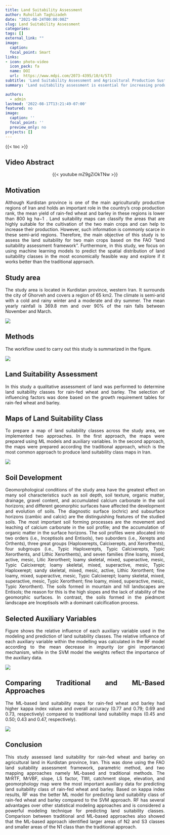 ```yaml
---
title: Land Suitability Assessment
author: Ruhollah Taghizadeh
date: "2021-08-24T00:00:00Z"
slug: Land Suitability Assessment
categories: 
tags: []
external_link: ""
image:
  caption: 
  focal_point: Smart
links:
- icon: photo-video
  icon_pack: fa
  name: DOI
  url:  https://www.mdpi.com/2073-4395/10/4/573
subtitle: 'Land Suitability Assessment and Agricultural Production Sustainability Using Machine Learning Models'
summary: 'Land suitability assessment is essential for increasing production and planning a sustainable agricultural system, but such information is commonly scarce in the semi-arid regions of Iran. Therefore, our aim is to assess land suitability for two main crops (i.e., rain-fed wheat and barley) based on the Food and Agriculture Organization (FAO) “land suitability assessment framework” for agricultural land in Kurdistan province, Iran.'

authors: 
  - admin
lastmod: '2022-08-17T13:21:49-07:00'
featured: no
image:
  caption: ''
  focal_point: ''
  preview_only: no
projects: []
---
```

{{< toc >}} 

## Video Abstract
<center>

{{< youtube mZ9gZiOkTNw >}}

</center>

## Motivation
<style>
body {
text-align: justify}
</style>
Although Kurdistan province is one of the main agriculturally productive regions of Iran and holds an important role in the country’s crop production rank, the mean yield of rain-fed wheat and barley in these regions is lower than 800 kg ha−1 . Land suitability maps can classify the areas that are highly suitable for the cultivation of the two main crops and can help to increase their production. However, such information is commonly scarce in these semi-arid regions. Therefore, the main objective of this study is to assess the land suitability for two main crops based on the FAO “land suitability assessment framework”. Furthermore, in this study, we focus on using machine learning models to predict the spatial distribution of land suitability classes in the most economically feasible way and explore if it works better than the traditional approach.

## Study area

The study area is located in Kurdistan province, western Iran. It surrounds the city of Ghorveh and covers a region of 65 km2. The climate is semi-arid with a cold and rainy winter and a moderate and dry summer. The mean yearly rainfall is 369.8 mm and over 90% of the rain falls between November and March.

![](fig1.png)

## Methods

The workflow used to carry out this study is summarized in the figure. 

![](fig2.png)

## Land Suitability Assessment

In this study a qualitative assessment of land was performed to determine land suitability classes for rain-fed wheat and barley. The selection of influencing factors was done based on the growth requirement tables for rain-fed wheat and barley.

## Maps of Land Suitability Class

To prepare a map of land suitability classes across the study area, we implemented two approaches. In the first approach, the maps were prepared using ML models and auxiliary variables. In the second approach, the maps were prepared according the traditional approach, which is the most common approach to produce land suitability class maps in Iran.

![](fig3.png)

## Soil Development

Geomorphological conditions of the study area have the greatest effect on many soil characteristics such as soil depth, soil texture, organic matter, drainage, gravel content, and accumulated calcium carbonate in the soil horizons; and different geomorphic surfaces have affected the development and evolution of soils. The diagnostic surface (ochric) and subsurface horizons (cambic and calcic) are the distinguishing features of the studied soils. The most important soil forming processes are the movement and leaching of calcium carbonate in the soil profile; and the accumulation of organic matter in the surface horizons. The soil profiles were allocated into two orders (i.e., Inceptisols and Entisols), two suborders (i.e., Xerepts and Orthents), three great groups (Haploxerepts, Calcixerepts, and Xerorthents), four subgroups (i.e., Typic Haploxerepts, Typic Calcixerepts, Typic Xerorthents, and Lithic Xerorthents), and seven families (fine loamy, mixed, active, mesic, Litic Xerorthent; loamy skeletal, mixed, superactive, mesic, Typic Calcixerept; loamy skeletal, mixed, superactive, mesic, Typic Haploxerept; sandy skeletal, mixed, mesic, active, Lithic Xerorthent; fine loamy, mixed, superactive, mesic, Typic Calcixerept; loamy skeletal, mixed, superactive, mesic, Typic Xerorthent; fine loamy, mixed, superactive, mesic, Typic Xerorthent). The soils formed in mountain and hill landscapes are Entisols; the reason for this is the high slopes and the lack of stability of the geomorphic surfaces. In contrast, the soils formed in the piedmont landscape are Inceptisols with a dominant calcification process.

## Selected Auxiliary Variables

Figure shows the relative influence of each auxiliary variable used in the modeling and prediction of land suitability classes. The relative influence of each auxiliary variable within the modelling was calculated in the RF model according to the mean decrease in impurity (or gini importance) mechanism, while in the SVM model the weights reflect the importance of the auxiliary data. 

![](fig4.png)

## Comparing Traditional and ML-Based Approaches

The ML-based land suitability maps for rain-fed wheat and barley had higher kappa index values and overall accuracy (0.77 and 0.79; 0.69 and 0.73, respectively) compared to traditional land suitability maps (0.45 and 0.50; 0.43 and 0.47, respectively).

![](fig5.png)

## Conclusion

This study assessed land suitability for rain-fed wheat and barley on agricultural land in Kurdistan province, Iran. This was done using the FAO land suitability assessment framework, parametric method, and two mapping approaches namely ML-based and traditional methods. The MrRTF, MrVBF, slope, LS factor, TWI, catchment slope, elevation, and geomorphology map were the most important auxiliary data for predicting land suitability class of rain-fed wheat and barley. Based on kappa index results, RF was the better ML model for predicting land suitability class of rain-fed wheat and barley compared to the SVM approach. RF has several advantages over other statistical modeling approaches and is considered a powerful modeling technique for predicting land suitability classes. Comparison between traditional and ML-based approaches also showed that the ML-based approach identified larger areas of N2 and S3 classes and smaller areas of the N1 class than the traditional approach.
